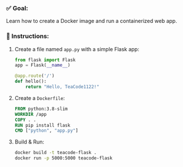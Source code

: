 ### ✅ Goal:
Learn how to create a Docker image and run a containerized web app.

### 📝 Instructions:
1. Create a file named `app.py` with a simple Flask app:
    ```python
    from flask import Flask
    app = Flask(__name__)

    @app.route('/')
    def hello():
        return "Hello, TeaCode1122!"
    ```

2. Create a `Dockerfile`:
    ```dockerfile
    FROM python:3.8-slim
    WORKDIR /app
    COPY . .
    RUN pip install flask
    CMD ["python", "app.py"]
    ```

3. Build & Run:
    ```bash
    docker build -t teacode-flask .
    docker run -p 5000:5000 teacode-flask
    ```
